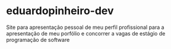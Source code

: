 # eduardopinheiro-dev
Site para apresentação pessoal de meu perfil profissional para a apresentação de meu porfólio e concorrer a vagas de estágio de programação de software
